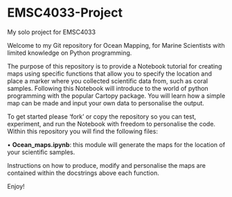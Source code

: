 # EMSC4033-Project
My solo project for EMSC4033


Welcome to my Git repository for Ocean Mapping, for Marine Scientists with limited knowledge on Python programming.

The purpose of this repository is to provide a Notebook tutorial for creating maps using specific functions that allow you to specify the location and place a marker where you collected scientific data from, such as coral samples. Following this Notebook will introduce to the world of python programming with the popular Cartopy package. You will learn how a simple map can be made and input your own data to personalise the output. 


To get started please ‘fork’ or copy the repository so you can test, experiment, and run the Notebook with freedom to personalise the code. Within this repository you will find the following files:

•	**Ocean_maps.ipynb**: this module will generate the maps for the location of your scientific samples.


Instructions on how to produce, modify and personalise the maps are contained within the docstrings above each function.


Enjoy!

